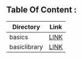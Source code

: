 
## Table Of Content : 

| Directory  | Link                                 |
|------------|--------------------------------------|
|basics      | [LINK](basic/basic.md)             |
|basiclibrary| [LINK](basiclibrary/basiclibrary.md) |
